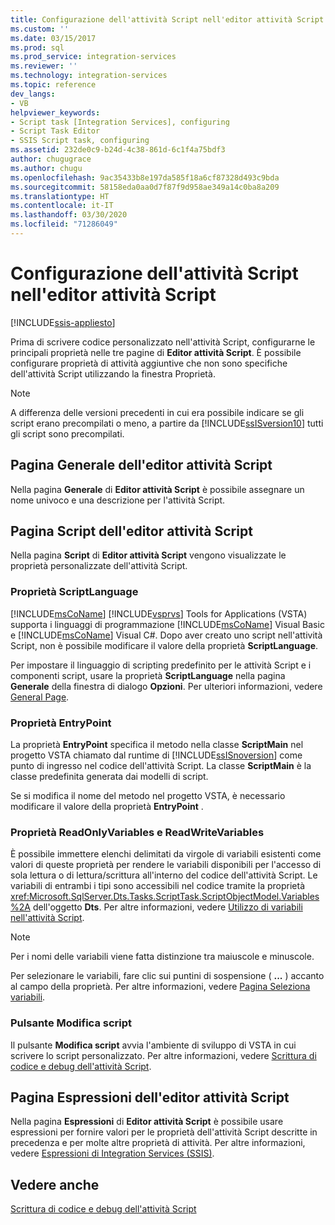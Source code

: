 ```yaml
---
title: Configurazione dell'attività Script nell'editor attività Script | Microsoft Docs
ms.custom: ''
ms.date: 03/15/2017
ms.prod: sql
ms.prod_service: integration-services
ms.reviewer: ''
ms.technology: integration-services
ms.topic: reference
dev_langs:
- VB
helpviewer_keywords:
- Script task [Integration Services], configuring
- Script Task Editor
- SSIS Script task, configuring
ms.assetid: 232de0c9-b24d-4c38-861d-6c1f4a75bdf3
author: chugugrace
ms.author: chugu
ms.openlocfilehash: 9ac35433b8e197da585f18a6cf87328d493c9bda
ms.sourcegitcommit: 58158eda0aa0d7f87f9d958ae349a14c0ba8a209
ms.translationtype: HT
ms.contentlocale: it-IT
ms.lasthandoff: 03/30/2020
ms.locfileid: "71286049"
---
```

# <a name="configuring-the-script-task-in-the-script-task-editor"></a>Configurazione dell'attività Script nell'editor attività Script

[!INCLUDE[ssis-appliesto](../../../includes/ssis-appliesto-ssvrpluslinux-asdb-asdw-xxx.md)]


  Prima di scrivere codice personalizzato nell'attività Script, configurarne le principali proprietà nelle tre pagine di **Editor attività Script**. È possibile configurare proprietà di attività aggiuntive che non sono specifiche dell'attività Script utilizzando la finestra Proprietà.  
  
> [!NOTE]  
>  A differenza delle versioni precedenti in cui era possibile indicare se gli script erano precompilati o meno, a partire da [!INCLUDE[ssISversion10](../../../includes/ssisversion10-md.md)] tutti gli script sono precompilati.  
  
## <a name="general-page-of-the-script-task-editor"></a>Pagina Generale dell'editor attività Script  
 Nella pagina **Generale** di **Editor attività Script** è possibile assegnare un nome univoco e una descrizione per l'attività Script.  
  
## <a name="script-page-of-the-script-task-editor"></a>Pagina Script dell'editor attività Script  
 Nella pagina **Script** di **Editor attività Script** vengono visualizzate le proprietà personalizzate dell'attività Script.  
  
### <a name="scriptlanguage-property"></a>Proprietà ScriptLanguage  
 [!INCLUDE[msCoName](../../../includes/msconame-md.md)] [!INCLUDE[vsprvs](../../../includes/vsprvs-md.md)] Tools for Applications (VSTA) supporta i linguaggi di programmazione [!INCLUDE[msCoName](../../../includes/msconame-md.md)] Visual Basic e [!INCLUDE[msCoName](../../../includes/msconame-md.md)] Visual C#. Dopo aver creato uno script nell'attività Script, non è possibile modificare il valore della proprietà **ScriptLanguage**.  
  
 Per impostare il linguaggio di scripting predefinito per le attività Script e i componenti script, usare la proprietà **ScriptLanguage** nella pagina **Generale** della finestra di dialogo **Opzioni**. Per ulteriori informazioni, vedere [General Page](../../general-page-of-integration-services-designers-options.md).  
  
### <a name="entrypoint-property"></a>Proprietà EntryPoint  
 La proprietà **EntryPoint** specifica il metodo nella classe **ScriptMain** nel progetto VSTA chiamato dal runtime di [!INCLUDE[ssISnoversion](../../../includes/ssisnoversion-md.md)] come punto di ingresso nel codice dell'attività Script. La classe **ScriptMain** è la classe predefinita generata dai modelli di script.  
  
 Se si modifica il nome del metodo nel progetto VSTA, è necessario modificare il valore della proprietà **EntryPoint** .  
  
### <a name="readonlyvariables-and-readwritevariables-properties"></a>Proprietà ReadOnlyVariables e ReadWriteVariables  
 È possibile immettere elenchi delimitati da virgole di variabili esistenti come valori di queste proprietà per rendere le variabili disponibili per l'accesso di sola lettura o di lettura/scrittura all'interno del codice dell'attività Script. Le variabili di entrambi i tipi sono accessibili nel codice tramite la proprietà <xref:Microsoft.SqlServer.Dts.Tasks.ScriptTask.ScriptObjectModel.Variables%2A> dell'oggetto **Dts**. Per altre informazioni, vedere [Utilizzo di variabili nell'attività Script](../../../integration-services/extending-packages-scripting/task/using-variables-in-the-script-task.md).  
  
> [!NOTE]  
>  Per i nomi delle variabili viene fatta distinzione tra maiuscole e minuscole.  
  
 Per selezionare le variabili, fare clic sui puntini di sospensione ( **...** ) accanto al campo della proprietà. Per altre informazioni, vedere [Pagina Seleziona variabili](../../../integration-services/control-flow/select-variables-page.md).  
  
### <a name="edit-script-button"></a>Pulsante Modifica script  
 Il pulsante **Modifica script** avvia l'ambiente di sviluppo di VSTA in cui scrivere lo script personalizzato. Per altre informazioni, vedere [Scrittura di codice e debug dell'attività Script](../../../integration-services/extending-packages-scripting/task/coding-and-debugging-the-script-task.md).  
  
## <a name="expressions-page-of-the-script-task-editor"></a>Pagina Espressioni dell'editor attività Script  
 Nella pagina **Espressioni** di **Editor attività Script** è possibile usare espressioni per fornire valori per le proprietà dell'attività Script descritte in precedenza e per molte altre proprietà di attività. Per altre informazioni, vedere [Espressioni di Integration Services &#40;SSIS&#41;](../../../integration-services/expressions/integration-services-ssis-expressions.md).  
  
## <a name="see-also"></a>Vedere anche  
 [Scrittura di codice e debug dell'attività Script](../../../integration-services/extending-packages-scripting/task/coding-and-debugging-the-script-task.md)  
  
  
